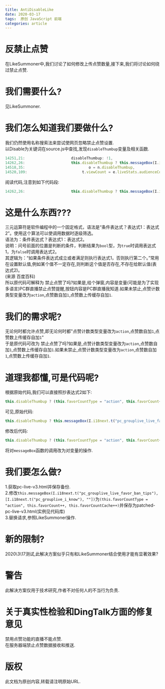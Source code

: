 ```yaml
---
title: AntiDisableLike
date: 2020-03-17
tags:  原创 JavaScript 前端
categories: article
---
```


# 反禁止点赞  
在LikeSummoner中,我们讨论了如何修改上传点赞数量,接下来,我们将讨论如何绕过禁止点赞.  
# 我们需要什么?  
见LikeSummoner.  
# 我们怎么知道我们要做什么?  
我们仍然使用名称搜索法来尝试使网页忽略禁止点赞设置.  
以Disable为关键词在source.js中查找,发现`disableThumbup`变量及相关函数.  
```javascript
14251,21:                     disableThumbup: !1,  
14262,26:                     this.disableThumbup ? this.messageBox(I.i18next.t("pc_grouplive_live_favor_ban_tips"), [I.i18next.t("pc_grouplive_i_know"), ""]) : (this.favorCountType = "action", this.favorCount++, this.favorCountCache++)  
14518,35:                             o = n.disableThumbup,  
14520,109:                         t.viewCount = e.liveStats.audienceCount, t.liveStatus = r, t.viewerShareType = i, t.disableThumbup = a, 2 === r && (t.status = "pause")  
```
阅读代码,注意到如下代码段:  
```javascript
14262,26:                     this.disableThumbup ? this.messageBox(I.i18next.t("pc_grouplive_live_favor_ban_tips"), [I.i18next.t("pc_grouplive_i_know"), ""]) : (this.favorCountType = "action", this.favorCount++, this.favorCountCache++)  
```
# 这是什么东西???  
三元运算符是软件编程中的一个固定格式，语法是“条件表达式？表达式1：表达式2”。使用这个算法可以使调用数据时逐级筛选。  
语法为：条件表达式？表达式1：表达式2。  
说明：问号前面的位置是判断的条件，判断结果为`bool`型，为`true`时调用表达式1，为`false`时调用表达式2。  
其逻辑为：“如果条件表达式成立或者满足则执行表达式1，否则执行第二个。”常用在设置默认值,例如某个值不一定存在,则判断这个值是否存在,不存在给默认值(表达式2)。  
(来源 百度百科)  
所以原代码可解释为 禁止点赞了吗?如果是,给个弹窗,内容是变量(可能是为了实现多语言)PC群直播禁止点赞提醒,按钮内容是PC群直播我知道.如果未禁止,点赞计数类型变量改为`action`,点赞数自加`1`,点赞数上传缓存自加`1`.  
# 我们的需求呢?  
无论何时都允许点赞,即无论何时都"点赞计数类型变量改为`action`,点赞数自加`1`,点赞数上传缓存自加`1`"  
于是原代码可改为 禁止点赞了吗?如果是,点赞计数类型变量改为`action`,点赞数自加`1`,点赞数上传缓存自加`1`.如果未禁止,点赞计数类型变量改为`action`,点赞数自加`1`,点赞数上传缓存自加`1`.  
# 道理我都懂,可是代码呢?  
根据原始代码,我们可以直接照抄表达式2如下:  
```javascript
this.disableThumbup ? (this.favorCountType = "action", this.favorCount++, this.favorCountCache++) : (this.favorCountType = "action", this.favorCount++, this.favorCountCache++)  
```
可见,原始代码:  
```javascript
this.disableThumbup ? this.messageBox(I.i18next.t("pc_grouplive_live_favor_ban_tips"), [I.i18next.t("pc_grouplive_i_know"), ""]) : (this.favorCountType = "action", this.favorCount++, this.favorCountCache++)  
```
修改后代码:  
```javascript
this.disableThumbup ? (this.favorCountType = "action", this.favorCount++, this.favorCountCache++) : (this.favorCountType = "action", this.favorCount++, this.favorCountCache++)  
```
将对`messageBox`函数的调用改为对变量的操作.  
# 我们要怎么做?  
1.获取pc-live-v3.html并保存备份.  
2.修改`this.messageBox(I.i18next.t("pc_grouplive_live_favor_ban_tips"), [I.i18next.t("pc_grouplive_i_know"), ""])`为`(this.favorCountType = "action", this.favorCount++, this.favorCountCache++)`并保存为patched-pc-live-v3.html(实例见代码库)  
3.替换请求,参照LikeSummoner操作.  
# 新的限制?  
2020\3\17测试,此解决方案似乎只有和LikeSummoner结合使用才能有显著效果?  
# 警告  
此解决方案仅用于技术研究,作者不对任何人的不当行为负责.  
# 关于真实性检验和DingTalk方面的修复意见  
禁用点赞功能的直播不能点赞.  
在服务器端禁止点赞数据接收和推送.  
# 版权  
此文档为原创内容,转载请注明原始URL.  
